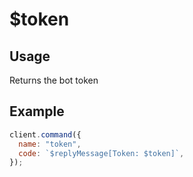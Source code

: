 # $token

## Usage

Returns the bot token

## Example

```javascript
client.command({
  name: "token",
  code: `$replyMessage[Token: $token]`,
});
```
